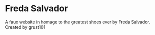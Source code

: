 # Freda Salvador 
A faux website in homage to the greatest shoes ever by Freda Salvador. 
Created by grust101
